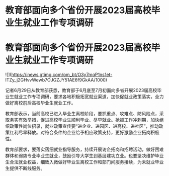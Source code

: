 # 教育部面向多个省份开展2023届高校毕业生就业工作专项调研

# 教育部面向多个省份开展2023届高校毕业生就业工作专项调研

![](https://inews.gtimg.com/om_bt/O3y7mqP1ns1et-
ITZy_j2GHvvWewb7OJGZJY51AE6f9GkAA/1000)

记者6月29日从教育部获悉，教育部于6月底至7月初面向多省开展2023届高校毕业生就业工作专项调研，要求各地积极拓宽就业渠道，加快促就业政策落实，全力做好离校前后高校毕业生就业工作。

教育部表示，当前高校已进入毕业生离校阶段，要抓重点、攻难点、防风险点，采取务实有效举措，促进高校毕业生顺利毕业、尽早就业。抢抓工作冲刺期，加快组织政策性岗位招录，就业政策宣传要“进企业、进园区、进高校、进社区”，推动政策红利尽早释放。对符合条件的企业给予相应政策支持，更好激励企业拓岗积极性。

教育部要求，要落实落细就业指导服务，持续开展访企拓岗和招聘活动，做好困难群体和弱势专业毕业生就业，鼓励引导大学生到基层建功立业。也要坚决维护毕业生合法就业权益，细致入微做好毕业生离校工作和部门间服务接续，为未就业毕业生提供不断线服务。

